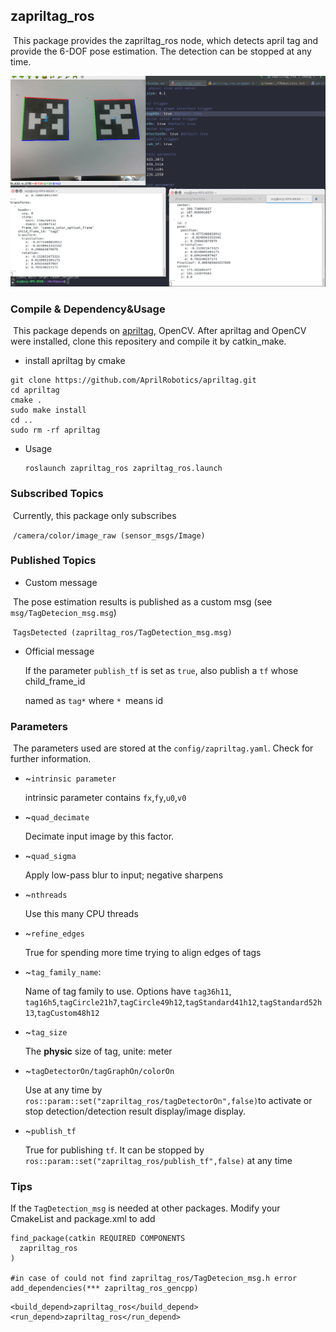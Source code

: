 ## zapriltag_ros

​	This package provides the zapriltag_ros node, which detects april tag and provide the 6-DOF pose estimation. The detection can be stopped at any time.

![result](./config/result.png)

### Compile & Dependency&Usage

​	This package depends on [apriltag](https://github.com/AprilRobotics/apriltag), OpenCV.  After apriltag and OpenCV were installed, clone this repositery and compile it by catkin_make.

-  install apriltag by cmake

  ```
  git clone https://github.com/AprilRobotics/apriltag.git
  cd apriltag
  cmake .
  sudo make install
  cd ..
  sudo rm -rf apriltag
  ```

- Usage

  ```
  roslaunch zapriltag_ros zapriltag_ros.launch
  ```

### Subscribed Topics

​	Currently, this package only subscribes 

​	`/camera/color/image_raw (sensor_msgs/Image)`

### Published Topics

- Custom message

​	The pose estimation results is published as a custom msg (see `msg/TagDetecion_msg.msg`)

​	`TagsDetected (zapriltag_ros/TagDetection_msg.msg)`

- Official message

  If the parameter `publish_tf` is set as `true`, also publish a `tf` whose child_frame_id

  named as `tag*` where `* `means id

### Parameters

​	The parameters used are stored at the `config/zapriltag.yaml`. Check for further information.

- ~`intrinsic parameter`

  intrinsic parameter contains `fx`,`fy`,`u0`,`v0`

- ~`quad_decimate`

  Decimate input image by this factor.

- ~`quad_sigma`

  Apply low-pass blur to input; negative sharpens

- ~`nthreads`

  Use this many CPU threads

- ~`refine_edges`

  True for spending more time trying to align edges of tags

- ~`tag_family_name`:

  Name of tag family to use. Options have `tag36h11`, `tag16h5`,`tagCircle21h7`,`tagCircle49h12`,`tagStandard41h12`,`tagStandard52h13`,`tagCustom48h12`

- ~`tag_size`

  The **physic** size of tag, unite: meter

- ~`tagDetectorOn/tagGraphOn/colorOn`

  Use at any time by `ros::param::set("zapriltag_ros/tagDetectorOn",false)`to activate or stop detection/detection result display/image display.
  
- ~`publish_tf`

  True for publishing `tf`. It can be stopped by `ros::param::set("zapriltag_ros/publish_tf",false)` at any time

### Tips

  If the `TagDetection_msg` is needed at other packages. Modify your CmakeList and package.xml to add

```
find_package(catkin REQUIRED COMPONENTS
  zapriltag_ros
)

#in case of could not find zapriltag_ros/TagDetecion_msg.h error
add_dependencies(*** zapriltag_ros_gencpp) 
```

```
<build_depend>zapriltag_ros</build_depend>
<run_depend>zapriltag_ros</run_depend>
```

